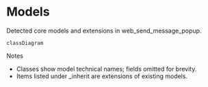 # Models

Detected core models and extensions in web_send_message_popup.

```mermaid
classDiagram
```

Notes
- Classes show model technical names; fields omitted for brevity.
- Items listed under _inherit are extensions of existing models.
